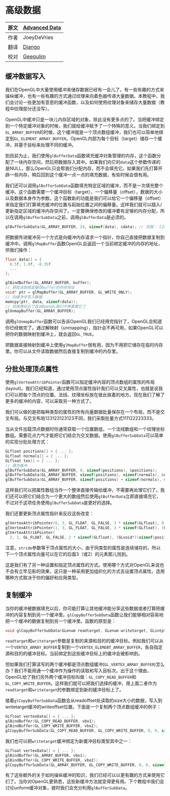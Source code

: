 # 高级数据

原文     | [Advanced Data](http://learnopengl.com/#!Advanced-OpenGL/Advanced-Data)
      ---|---
作者     | JoeyDeVries
翻译     | [Django](http://bullteacher.com/)
校对     | [Geequlim](http://geequlim.com)

## 缓冲数据写入

我们在OpenGL中大量使用缓冲来储存数据已经有一会儿了。有一些有趣的方式来操纵缓冲，也有一些有趣的方式通过纹理来向着色器传递大量数据。本教程中，我们会讨论一些更加有意思的缓冲函数，以及如何使用纹理对象来储存大量数据（教程中纹理部分还没写）。

OpenGL中缓冲只是一块儿内存区域的对象，除此没有更多点的了。当把缓冲绑定到一个特定缓冲对象的时候，我们就给缓冲赋予了一个特殊的意义。当我们绑定到`GL_ARRAY_BUFFER`的时候，这个缓冲就是一个顶点数组缓冲，我们也可以简单地绑定到`GL_ELEMENT_ARRAY_BUFFER`。OpenGL内部为每个目标（target）储存一个缓冲，并基于目标来处理不同的缓冲。

到目前为止，我们使用`glBufferData`函数填充缓冲对象管理的内存，这个函数分配了一块内存空间，然后把数据存入其中。如果我们向它的`data`这个参数传递的是NULL，那么OpenGL只会帮我们分配内存，而不会填充它。如果我们先打算开辟一些内存，稍后回到这个缓冲一点一点的填充数据，有些时候会很有用。

我们还可以调用`glBufferSubData`函数填充特定区域的缓冲，而不是一次填充整个缓冲。这个函数需要一个缓冲目标（target），一个偏移量（offset），数据的大小以及数据本身作为参数。这个函数新的功能是我们可以给它一个偏移量（offset）来指定我们打算填充缓冲的位置与起始位置之间的偏移量。这样我们就可以插入/更新指定区域的缓冲内存空间了。一定要确保修改的缓冲要有足够的内存分配，所以在调用`glBufferSubData`之前，调用`glBufferData`是必须的。

```c++
glBufferSubData(GL_ARRAY_BUFFER, 24, sizeof(data), &data); // 范围： [24, 24 + sizeof(data)]
```

把数据传进缓冲另一个方式是向缓冲内存请求一个指针，你自己直接把数据复制到缓冲中。调用`glMapBuffer`函数OpenGL会返回一个当前绑定缓冲的内存的地址，供我们操作：

```c++
float data[] = {
  0.5f, 1.0f, -0.35f
  ...
};

glBindBuffer(GL_ARRAY_BUFFER, buffer);
// 获取当前绑定缓存buffer的内存地址
void* ptr = glMapBuffer(GL_ARRAY_BUFFER, GL_WRITE_ONLY);
// 向缓冲中写入数据
memcpy(ptr, data, sizeof(data));
// 完成够别忘了告诉OpenGL我们不再需要它了
glUnmapBuffer(GL_ARRAY_BUFFER);
```

调用`glUnmapBuffer`函数可以告诉OpenGL我们已经用完指针了，OpenGL会知道你已经做完了。通过解映射（unmapping），指针会不再可用，如果OpenGL可以把你的数据映射到缓冲上，就会返回`GL_TRUE`。

把数据直接映射到缓冲上使用`glMapBuffer`很有用，因为不用把它储存在临时内存里。你可以从文件读取数据然后直接复制到缓冲的内存里。

## 分批处理顶点属性

使用`glVertexAttribPointer`函数可以指定缓冲内容的顶点数组的属性的布局(layout)。我们已经知道，通过使用顶点属性指针我们可以交叉属性，也就是说我们可以把每个顶点的位置、法线、纹理坐标放在彼此挨着的地方。现在我们了解了更多的缓冲的内容，可以采取另一种方式了。

我们可以做的是把每种类型的属性的所有向量数据批量保存在一个布局，而不是交叉布局。与交叉布局123123123123不同，我们采取批量方式111122223333。

当从文件加载顶点数据时你通常获取一个位置数组，一个法线数组和一个纹理坐标数组。需要花点力气才能把它们结合为交叉数据。使用`glBufferSubData`可以简单的实现分批处理方式：

```c++
GLfloat positions[] = { ... };
GLfloat normals[] = { ... };
GLfloat tex[] = { ... };
// 填充缓冲
glBufferSubData(GL_ARRAY_BUFFER, 0, sizeof(positions), &positions);
glBufferSubData(GL_ARRAY_BUFFER, sizeof(positions), sizeof(normals), &normals);
glBufferSubData(GL_ARRAY_BUFFER, sizeof(positions) + sizeof(normals), sizeof(tex), &tex);
```

这样我们可以把属性数组当作一个整体直接传输给缓冲，不需要再处理它们了。我们还可以把它们结合为一个更大的数组然后使用`glBufferData`立即直接填充它，不过对于这项任务使用`glBufferSubData`是更好的选择。

我们还要更新顶点属性指针来反应这些改变：

```c++
glVertexAttribPointer(0, 3, GL_FLOAT, GL_FALSE, 3 * sizeof(GLfloat), 0);  
glVertexAttribPointer(1, 3, GL_FLOAT, GL_FALSE, 3 * sizeof(GLfloat), (GLvoid*)(sizeof(positions)));  
glVertexAttribPointer(
  2, 2, GL_FLOAT, GL_FALSE, 2 * sizeof(GLfloat), (GLvoid*)(sizeof(positions) + sizeof(normals)));
```

注意，`stride`参数等于顶点属性的大小，由于同类型的属性是连续储存的，所以下一个顶点属性向量可以在它的后面3（或2）的元素那儿找到。

这是我们有了另一种设置和指定顶点属性的方式。使用哪个方式对OpenGL来说也不会有立竿见影的效果，这只是一种采用更加组织化的方式去设置顶点属性。选用哪种方式取决于你的偏好和应用类型。

 ## 复制缓冲

当你的缓冲被数据填充以后，你可能打算让其他缓冲能分享这些数据或者打算把缓冲的内容复制到另一个缓冲里。`glCopyBufferSubData`函数让我们能够相对容易地把一个缓冲的数据复制到另一个缓冲里。函数的原型是：

```c++
void glCopyBufferSubData(GLenum readtarget, GLenum writetarget, GLintptr readoffset, GLintptr writeoffset, GLsizeiptr size);
```

`readtarget`和`writetarget`参数是复制的来源和目的的缓冲目标。例如我们可以从一个`VERTEX_ARRAY_BUFFER`复制到一个`VERTEX_ELEMENT_ARRAY_BUFFER`，各自指定源和目的的缓冲目标。当前绑定到这些缓冲目标上的缓冲会被影响到。

但如果我们打算读写的两个缓冲都是顶点数组缓冲(`GL_VERTEX_ARRAY_BUFFER`)怎么办？我们不能用通一个缓冲作为操作的读取和写入目标次。出于这个理由，OpenGL给了我们另外两个缓冲目标叫做：`GL_COPY_READ_BUFFER`和`GL_COPY_WRITE_BUFFER`。这样我们就可以把我们选择的缓冲，用上面二者作为`readtarget`和`writetarget`的参数绑定到新的缓冲目标上了。

接着`glCopyBufferSubData`函数会从readoffset处读取的size大小的数据，写入到writetarget缓冲的writeoffset位置。下面是一个复制两个顶点数组缓冲的例子：

```c++
GLfloat vertexData[] = { ... };
glBindBuffer(GL_COPY_READ_BUFFER, vbo1);
glBindBuffer(GL_COPY_WRITE_BUFFER, vbo2);
glCopyBufferSubData(GL_COPY_READ_BUFFER, GL_COPY_WRITE_BUFFER, 0, 0, sizeof(vertexData));
```

我们也可以把`writetarget`缓冲绑定为新缓冲目标类型其中之一：

```c++
GLfloat vertexData[] = { ... };
glBindBuffer(GL_ARRAY_BUFFER, vbo1);
glBindBuffer(GL_COPY_WRITE_BUFFER, vbo2);
glCopyBufferSubData(GL_ARRAY_BUFFER, GL_COPY_WRITE_BUFFER, 0, 0, sizeof(vertexData));
```

有了这些额外的关于如何操纵缓冲的知识，我们已经可以以更有趣的方式来使用它们了。当你对OpenGL更熟悉，这些新缓冲方法就变得更有用。下个教程中我们会讨论unform缓冲对象，彼时我们会充分利用`glBufferSubData`。
